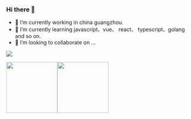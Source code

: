 ### Hi there 👋

- 🔭 I’m currently working in china guangzhou.
- 🌱 I’m currently learning javascript、vue、 react、 typescript、golang and so on.
- 👯 I’m looking to collaborate on ...


![](https://komarev.com/ghpvc/?username=zxpsuper&color=ff69b4&label=PV+Since+2020-10-18)

<img align="" height="137px" src="https://github-readme-stats.vercel.app/api?username=zxpsuper&hide_title=true&hide_border=true&show_icons=true&include_all_commits=true&line_height=21&bg_color=0,EC6C6C,FFD479,FFFC79,73FA79&theme=graywhite&locale=cn" /><img align="" height="137px" src="https://github-readme-stats.vercel.app/api/top-langs/?username=zxpsuper&hide_title=true&hide_border=true&layout=compact&bg_color=0,73FA79,73FDFF,D783FF&theme=graywhite&locale=cn" />
